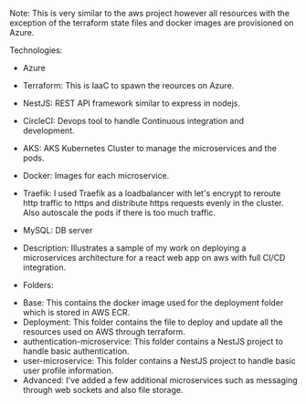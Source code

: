 Note: This is very similar to the aws project however all resources with the exception of the terraform state files and docker images
      are provisioned on Azure.

Technologies:
* Azure
* Terraform: This is IaaC to spawn the reources on Azure.
* NestJS: REST API framework similar to express in nodejs.
* CircleCI: Devops tool to handle Continuous integration and development.
* AKS: AKS Kubernetes Cluster to manage the microservices and the pods.
* Docker: Images for each microservice.
* Traefik: I used Traefik as a loadbalancer with let's encrypt to reroute http traffic to https
  and distribute https requests evenly in the cluster. Also autoscale the pods if there is too much traffic.
* MySQL: DB server

* Description: Illustrates a sample of my work on deploying a microservices architecture for a react web app
  on aws with full CI/CD integration.

* Folders:
- Base: This contains the docker image used for the deployment folder which is stored in AWS ECR.
- Deployment: This folder contains the file to deploy and update all the resources used on AWS through terraform.
- authentication-microservice: This folder contains a NestJS project to handle basic authentication.
- user-microservice: This folder contains a NestJS project to handle basic user profile information.
- Advanced: I've added a few additional microservices such as messaging through web sockets and also file storage.
